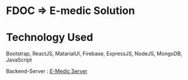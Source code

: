 # FDOC => E-medic Solution
# Technology Used
Bootstrap, ReactJS, MatarialUI, Firebase, ExpressJS, NodeJS, MongoDB, JavaScript


<p> Backend-Server : <a href="https://project-101-doctor.herokuapp.com/">E-Medic Server</a></p>
